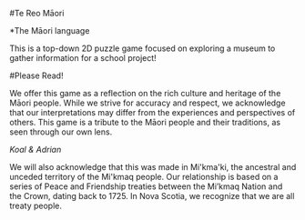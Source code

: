 #Te Reo Māori

*The Māori language

This is a top-down 2D puzzle game focused on exploring a museum to gather information for a school project!

#Please Read!

We offer this game as a reflection on the rich culture and heritage of the Māori people. While we strive for accuracy and respect, we acknowledge that our interpretations may differ from the experiences and perspectives of others. This game is a tribute to the Māori people and their traditions, as seen through our own lens.

*Koal & Adrian*

We will also acknowledge that this was made in Mi'kma'ki, the ancestral and unceded territory of the Mi'kmaq people. Our relationship is based on a series of Peace and Friendship treaties between the Mi’kmaq Nation and the Crown, dating back to 1725. 
In Nova Scotia, we recognize that we are all treaty people.

